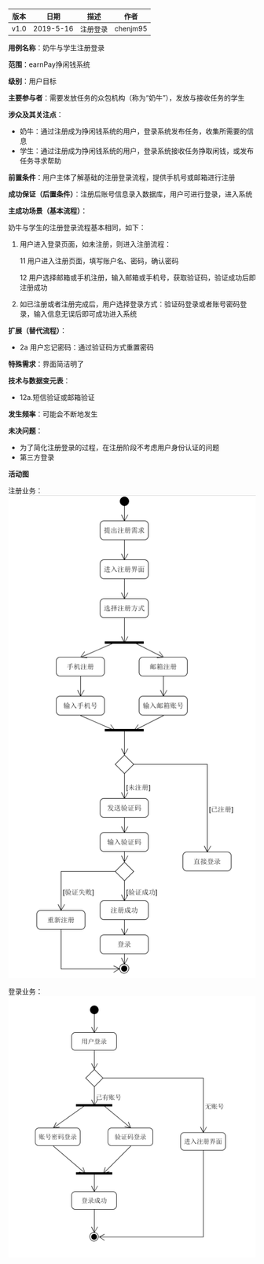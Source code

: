 | 版本 | 日期      | 描述 | 作者   |
| ---- | --------- | ---- | ------ |
| v1.0 | 2019-5-16 | 注册登录 | chenjm95 |

**用例名称**：奶牛与学生注册登录

**范围**：earnPay挣闲钱系统

**级别**：用户目标

**主要参与者**：需要发放任务的众包机构（称为“奶牛”），发放与接收任务的学生

**涉众及其关注点**：
* 奶牛：通过注册成为挣闲钱系统的用户，登录系统发布任务，收集所需要的信息
* 学生：通过注册成为挣闲钱系统的用户，登录系统接收任务挣取闲钱，或发布任务寻求帮助


**前置条件**：用户主体了解基础的注册登录流程，提供手机号或邮箱进行注册

**成功保证（后置条件）**：注册后账号信息录入数据库，用户可进行登录，进入系统

**主成功场景（基本流程）**：

奶牛与学生的注册登录流程基本相同，如下：

1. 用户进入登录页面，如未注册，则进入注册流程：

    11 用户进入注册页面，填写账户名、密码，确认密码

    12 用户选择邮箱或手机注册，输入邮箱或手机号，获取验证码，验证成功后即注册成功

2. 如已注册或者注册完成后，用户选择登录方式：验证码登录或者账号密码登录，输入信息无误后即可成功进入系统

**扩展（替代流程）**：
* 2a 用户忘记密码：通过验证码方式重置密码


**特殊需求**：界面简洁明了

**技术与数据变元表**：
* 12a.短信验证或邮箱验证

**发生频率**：可能会不断地发生

**未决问题**：
* 为了简化注册登录的过程，在注册阶段不考虑用户身份认证的问题
* 第三方登录

**活动图**

注册业务：
![register](/imgs/register.PNG)

登录业务：
![log-in](/imgs/log-in.png)
